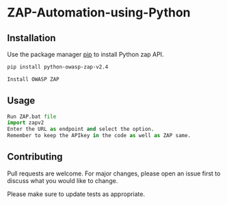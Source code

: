 # ZAP-Automation-using-Python
## Installation

Use the package manager [pip](https://pip.pypa.io/en/stable/) to install Python zap API.

```bash
pip install python-owasp-zap-v2.4
```
```bash
Install OWASP ZAP
```
## Usage

```python
Run ZAP.bat file
import zapv2
Enter the URL as endpoint and select the option.
Remember to keep the APIkey in the code as well as ZAP same.
```

## Contributing
Pull requests are welcome. For major changes, please open an issue first to discuss what you would like to change.

Please make sure to update tests as appropriate.

